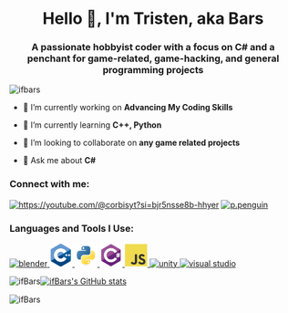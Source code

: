 <h1 align="center">Hello 👋, I'm Tristen, aka Bars</h1>
<h3 align="center">A passionate hobbyist coder with a focus on C# and a penchant for game-related, game-hacking, and general programming projects</h3>

<p align="left"> <img src="https://komarev.com/ghpvc/?username=ifbars&label=Profile%20views&color=0e75b6&style=flat" alt="ifbars" /> </p>

- 📝 I’m currently working on **Advancing My Coding Skills**

- 🌱 I’m currently learning **C++, Python**

- 🤝 I’m looking to collaborate on **any game related projects**

- 💬 Ask me about **C#**

<h3 align="left">Connect with me:</h3>
<p align="left">
<a href="https://www.youtube.com/c/https://youtube.com/@corbisyt?si=bjr5nsse8b-hhyer" target="blank"><img align="center" src="https://raw.githubusercontent.com/rahuldkjain/github-profile-readme-generator/master/src/images/icons/Social/youtube.svg" alt="https://youtube.com/@corbisyt?si=bjr5nsse8b-hhyer" height="30" width="40" /></a>
<a href="https://discord.gg/p.penguin" target="blank"><img align="center" src="https://raw.githubusercontent.com/rahuldkjain/github-profile-readme-generator/master/src/images/icons/Social/discord.svg" alt="p.penguin" height="30" width="40" /></a>
</p>

<h3 align="left">Languages and Tools I Use:</h3>
<p align="left"> <a href="https://www.blender.org/" target="_blank" rel="noreferrer"> <img src="https://download.blender.org/branding/community/blender_community_badge_white.svg" alt="blender" width="40" height="40"/> </a> <a href="https://www.w3schools.com/cpp/" target="_blank" rel="noreferrer"> <img src="https://raw.githubusercontent.com/devicons/devicon/master/icons/cplusplus/cplusplus-original.svg" alt="cplusplus" width="40" height="40"/> </a> <a href="https://www.python.org/" target="_blank" rel="noreferrer"> <img src="https://raw.githubusercontent.com/devicons/devicon/master/icons/python/python-original.svg" alt="python" width="40" height="40"/> </a> <a href="https://www.w3schools.com/cs/" target="_blank" rel="noreferrer"> <img src="https://raw.githubusercontent.com/devicons/devicon/master/icons/csharp/csharp-original.svg" alt="csharp" width="40" height="40"/> </a> <a href="https://developer.mozilla.org/en-US/docs/Web/JavaScript" target="_blank" rel="noreferrer"> <img src="https://raw.githubusercontent.com/devicons/devicon/master/icons/javascript/javascript-original.svg" alt="javascript" width="40" height="40"/> </a> <a href="https://unity.com/" target="_blank" rel="noreferrer"> <img src="https://www.vectorlogo.zone/logos/unity3d/unity3d-icon.svg" alt="unity" width="40" height="40"/> </a> <a href="https://visualstudio.microsoft.com/vs/" target="_blank" rel="noreferrer"> <img src="https://upload.vectorlogo.zone/logos/visualstudio_code/images/0aea25bb-27bb-427f-8d65-f999bf0cba67.svg" alt="visual studio" width="40" height="40"/> </a></p>

<p><img align="left" src="https://github-readme-stats.vercel.app/api/top-langs?username=ifBars&show_icons=true&locale=en&layout=compact" alt="ifBars" /></p>

[![ifBars's GitHub stats](https://github-readme-stats.vercel.app/api?username=ifBars)](https://github.com/ifBars/github-readme-stats)

<p><img align="center" src="https://github-readme-streak-stats.herokuapp.com/?user=ifBars&" alt="ifBars" /></p>
